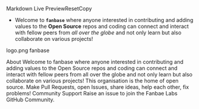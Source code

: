 Markdown Live PreviewResetCopy

+ Welcome to **`fanbase`** where anyone interested in contributing and adding values to the **Open Source** repos and coding can connect and interact with fellow peers from *all over the globe* and not only learn but also collaborate on various projects!


logo.png
fanbase

About
Welcome to fanbase where anyone interested in contributing and adding values to the Open Source repos and coding can connect and interact with fellow peers from all over the globe and not only learn but also collaborate on various projects!
This organisation is the home of open source.
Make Pull Requests, open Issues, share ideas, help each other, fix problems!
Community Support
Raise an issue to join the Fanbae Labs GitHub Community.
